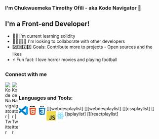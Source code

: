 ### I'm Chukwuemeka Timothy Ofili - aka Kode Navigator 🤫

## I'm a Front-end Developer!
- 🐱‍👤 I'm current learning solidity
- 👨🏿‍🤝‍👨🏽 I'm looking to collaborate with other developers
- 2️⃣0️⃣2️⃣2️⃣ Goals: Contribute more to projects - Open sources and the likes
- ⚡ Fun fact: I love horror movies and playing football

### Connect with me 

[<img align="left" alt="Kode Navigator | Twitter" src="https//cdn.jsdelivr.net/npm/simple-icons@v3/icons/twitter.svg" width="22px" />][twitter]
[<img align="left" alt="Kode Navigator | Twitter" src="https//cdn.jsdelivr.net/npm/simple-icons@v3/icons/linkedin.svg" width="22px" />][linkedin]
<br />

### Languages and Tools:

[<img align="left" alt="Visual Studio Code" width="30" src="https://raw.githubusercontent.com/github/explore/80688e429a7d4ef2fca1e82350fe8e3517d3494d/topics/visual-studio-code/visual-studio-code.png" />][webdevplaylist]
[<img align="left" alt="HTML5" width="30" src="https://raw.githubusercontent.com/github/explore/80688e429a7d4ef2fca1e82350fe8e3517d3494d/topics/html/html.png" />][webdevplaylist]
[<img align="left" alt="CSS3" width="30" src="https://raw.githubusercontent.com/github/explore/80688e429a7d4ef2fca1e82350fe8e3517d3494d/topics/css/css.png" />][cssplaylist]
[<img align="left" alt="JavaScript" width="30" src="https://raw.githubusercontent.com/github/explore/80688e429a7d4ef2fca1e82350fe8e3517d3494d/topics/javascript/javascript.png" />][jsplaylist]
[<img align="left" alt="React" width="30" src="https://raw.githubusercontent.com/github/explore/80688e429a7d4ef2fca1e82350fe8e3517d3494d/topics/react/react.png" />][reactplaylist]

<br />
<br />

[twitter]: https://twitter.com/kode_navigator?t=J74gEN3Da5UR44ImIE905A&s=09
[linkedin]: https://www.linkedin.com/in/chukwuemeka-ofili-7589a2156